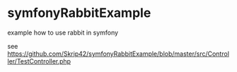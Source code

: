 # symfonyRabbitExample
example how to use rabbit in symfony

see https://github.com/Skrip42/symfonyRabbitExample/blob/master/src/Controller/TestController.php
